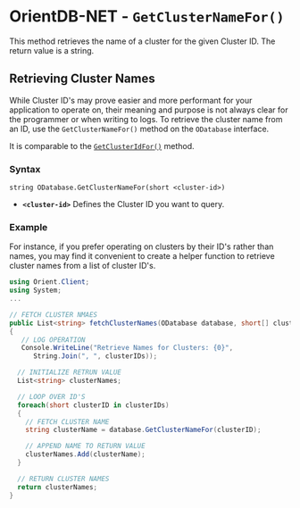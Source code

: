 
# OrientDB-NET - `GetClusterNameFor()`

This method retrieves the name of a cluster for the given Cluster ID.  The return value is a string.

## Retrieving Cluster Names

While Cluster ID's may prove easier and more performant for your application to operate on, their meaning and purpose is not always clear for the programmer or when writing to logs.  To retrieve the cluster name from an ID, use the `GetClusterNameFor()` method on the `ODatabase` interface.

It is comparable to the [`GetClusterIdFor()`](NET-Database-GetClusterIdFor.md) method.

### Syntax

```
string ODatabase.GetClusterNameFor(short <cluster-id>)
```

- **`<cluster-id>`** Defines the Cluster ID you want to query.

### Example

For instance, if you prefer operating on clusters by their ID's rather than names, you may find it convenient to create a helper function to retrieve cluster names from a list of cluster ID's.

```csharp
using Orient.Client;
using System;
...

// FETCH CLUSTER NMAES
public List<string> fetchClusterNames(ODatabase database, short[] clusterIDs)
{
   // LOG OPERATION
   Console.WriteLine("Retrieve Names for Clusters: {0}",
      String.Join(", ", clusterIDs));

  // INITIALIZE RETRUN VALUE
  List<string> clusterNames;

  // LOOP OVER ID'S
  foreach(short clusterID in clusterIDs)
  {
    // FETCH CLUSTER NAME
    string clusterName = database.GetClusterNameFor(clusterID);

    // APPEND NAME TO RETURN VALUE
    clusterNames.Add(clusterName);
  }

  // RETURN CLUSTER NAMES
  return clusterNames;
}
```
